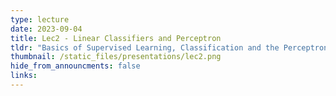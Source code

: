 ```yaml
---
type: lecture
date: 2023-09-04
title: Lec2 - Linear Classifiers and Perceptron
tldr: "Basics of Supervised Learning, Classification and the Perceptron Algorithm"
thumbnail: /static_files/presentations/lec2.png
hide_from_announcments: false
links:
---
```

